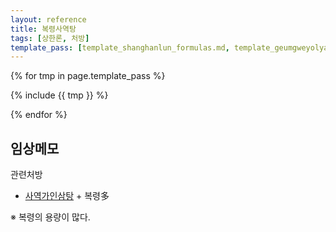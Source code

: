 ```yaml
---
layout: reference
title: 복령사역탕
tags: [상한론, 처방]
template_pass: [template_shanghanlun_formulas.md, template_geumgweyolyag_formulas.md, template_etc_formulas.md]
---
```



{% for tmp in page.template_pass %}

{% include {{ tmp }} %}

{% endfor %}

## 임상메모

관련처방
* [사역가인삼탕]({{site.formulaurl}}/사역가인삼탕) + 복령多

※ 복령의 용량이 많다.
